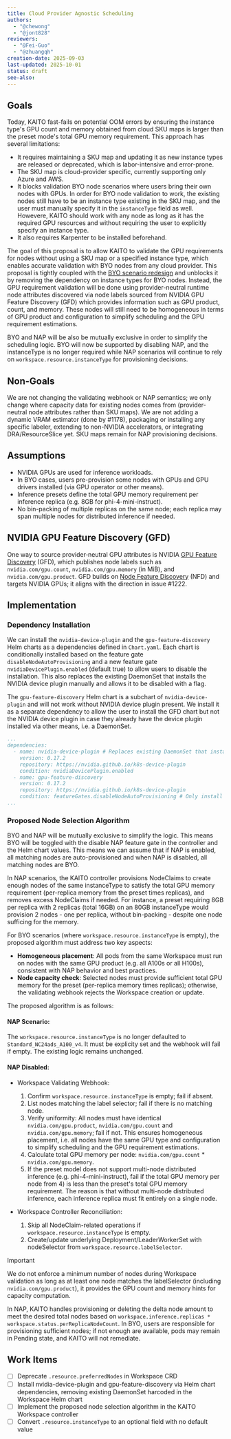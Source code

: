 ```yaml
---
title: Cloud Provider Agnostic Scheduling
authors:
  - "@chewong"
  - "@jont828"
reviewers:
  - "@Fei-Guo"
  - "@zhuangqh"
creation-date: 2025-09-03
last-updated: 2025-10-01
status: draft
see-also:
---
```


## Goals

Today, KAITO fast-fails on potential OOM errors by ensuring the instance type's GPU count and memory obtained from cloud SKU maps is larger than the preset mode's total GPU memory requirement. This approach has several limitations:

- It requires maintaining a SKU map and updating it as new instance types are released or deprecated, which is labor-intensive and error-prone.
- The SKU map is cloud-provider specific, currently supporting only Azure and AWS.
- It blocks validation BYO node scenarios where users bring their own nodes with GPUs. In order for BYO node validation to work, the existing nodes still have to be an instance type existing in the SKU map, and the user must manually specify it in the `instanceType` field as well. Howevere, KAITO should work with any node as long as it has the required GPU resources and without requiring the user to explicitly specify an instance type.
- It also requires Karpenter to be installed beforehand.

The goal of this proposal is to allow KAITO to validate the GPU requirements for nodes without using a SKU map or a specified instance type, which enables accurate validation with BYO nodes from any cloud provider. This proposal is tightly coupled with the [BYO scenario redesign](20250820-byo-nodes.md) and unblocks it by removing the dependency on instance types for BYO nodes. Instead, the GPU requirement validation will be done using provider-neutral runtime node attributes discovered via node labels sourced from NVIDIA GPU Feature Discovery (GFD) which provides information such as GPU product, count, and memory. These nodes will still need to be homogeneous in terms of GPU product and configuration to simplify scheduling and the GPU requirement estimations. 

BYO and NAP will be also be mutually exclusive in order to simplify the scheduling logic. BYO will now be supported by disabling NAP, and the instanceType is no longer required while NAP scenarios will continue to rely on ``workspace.resource.instanceType`` for provisioning decisions.

## Non-Goals

We are not changing the validating webhook or NAP semantics; we only change where capacity data for existing nodes comes from (provider-neutral node attributes rather than SKU maps). We are not adding a dynamic VRAM estimator (done by #1178), packaging or installing any specific labeler, extending to non-NVIDIA accelerators, or integrating DRA/ResourceSlice yet. SKU maps remain for NAP provisioning decisions.

## Assumptions

- NVIDIA GPUs are used for inference workloads.
- In BYO cases, users pre-provision some nodes with GPUs and GPU drivers installed (via GPU operator or other means).
- Inference presets define the total GPU memory requirement per inference replica (e.g. 8GB for phi-4-mini-instruct).
- No bin-packing of multiple replicas on the same node; each replica may span multiple nodes for distributed inference if needed.

## NVIDIA GPU Feature Discovery (GFD)

One way to source provider‑neutral GPU attributes is NVIDIA [GPU Feature Discovery](https://github.com/NVIDIA/k8s-device-plugin/tree/main/docs/gpu-feature-discovery) (GFD), which publishes node labels such as `nvidia.com/gpu.count`, `nvidia.com/gpu.memory` (in MiB), and `nvidia.com/gpu.product`. GFD builds on [Node Feature Discovery](https://github.com/kubernetes-sigs/node-feature-discovery) (NFD) and targets NVIDIA GPUs; it aligns with the direction in issue #1222.

## Implementation

### Dependency Installation

We can install the `nvidia-device-plugin` and the `gpu-feature-discovery` Helm charts as a dependencies defined in `Chart.yaml`. Each chart is conditionally installed based on the feature gate `disableNodeAutoProvisioning` and a new feature gate `nvidiaDevicePlugin.enabled` (default true) to allow users to disable the installation. This also replaces the existing DaemonSet that installs the NVIDIA device plugin manually and allows it to be disabled with a flag.


The `gpu-feature-discovery` Helm chart is a subchart of `nvidia-device-plugin` and will not work without NVIDIA device plugin present. We install it as a separate dependency to allow the user to install the GFD chart but not the NVIDIA device plugin in case they already have the device plugin installed via other means, i.e. a DaemonSet. 

```yaml
...
dependencies:
  - name: nvidia-device-plugin # Replaces existing DaemonSet that installs this manually.
    version: 0.17.2
    repository: https://nvidia.github.io/k8s-device-plugin
    condition: nvidiaDevicePlugin.enabled 
  - name: gpu-feature-discovery
    version: 0.17.2
    repository: https://nvidia.github.io/k8s-device-plugin
    condition: featureGates.disableNodeAutoProvisioning # Only install GFD when NAP is disabled.
...
```

### Proposed Node Selection Algorithm

BYO and NAP will be mutually exclusive to simplify the logic. This means BYO will be toggled with the disable NAP feature gate in the controller and the Helm chart values. This means we can assume that if NAP is enabled, all matching nodes are auto-provisioned and when NAP is disabled, all matching nodes are BYO.

In NAP scenarios, the KAITO controller provisions NodeClaims to create enough nodes of the same instanceType to satisfy the total GPU memory requirement (per-replica memory from the preset times replicas), and removes excess NodeClaims if needed. For instance, a preset requiring 8GB per replica with 2 replicas (total 16GB) on an 80GB instanceType would provision 2 nodes - one per replica, without bin-packing - despite one node sufficing for the memory.

For BYO scenarios (where `workspace.resource.instanceType` is empty), the proposed algorithm must address two key aspects:
- **Homogeneous placement**: All pods from the same Workspace must run on nodes with the same GPU product (e.g. all A100s or all H100s), consistent with NAP behavior and best practices.
- **Node capacity check**: Selected nodes must provide sufficient total GPU memory for the preset (per-replica memory times replicas); otherwise, the validating webhook rejects the Workspace creation or update.

The proposed algorithm is as follows:

#### NAP Scenario:

The `workspace.resource.instanceType` is no longer defaulted to `Standard_NC24ads_A100_v4`. It must be explicity set and the webhook will fail if empty. The existing logic remains unchanged.

#### NAP Disabled:

- Workspace Validating Webhook:
  1. Confirm `workspace.resource.instanceType` is empty; fail if absent.
  2. List nodes matching the label selector; fail if there is no matching node.
  3. Verify uniformity: All nodes must have identical `nvidia.com/gpu.product`, `nvidia.com/gpu.count` and `nvidia.com/gpu.memory`; fail if not. This ensures homogeneous placement, i.e. all nodes have the same GPU type and configuration to simplify scheduling and the GPU requirement estimations.
  4. Calculate total GPU memory per node: `nvidia.com/gpu.count` * `nvidia.com/gpu.memory`.
  5. If the preset model does not support multi-node distributed inference (e.g. phi-4-mini-instruct), fail if the total GPU memory per node from 4) is less than the preset's total GPU memory requirement. The reason is that without multi-node distributed inference, each inference replica must fit entirely on a single node.
 
- Workspace Controller Reconciliation:
  1. Skip all NodeClaim-related operations if `workspace.resource.instanceType` is empty.
  2. Create/update underlying Deployment/LeaderWorkerSet with nodeSelector from `workspace.resource.labelSelector`.

>[!IMPORTANT]
> We do not enforce a minimum number of nodes during Workspace validation as long as at least one node matches the labelSelector (including `nvidia.com/gpu.product`), it provides the GPU count and memory hints for capacity computation.
>
> In NAP, KAITO handles provisioning or deleting the delta node amount to meet the desired total nodes based on `workspace.inference.replicas * workspace.status.perReplicaNodeCount`. In BYO, users are responsible for provisioning sufficient nodes; if not enough are available, pods may remain in Pending state, and KAITO will not remediate.

## Work Items

- [ ] ⁠Deprecate `.resource.preferredNodes` in Workspace CRD
- [ ] Install nvidia-device-plugin and gpu-feature-discovery via Helm chart dependencies, removing existing DaemonSet harcoded in the Workspace Helm chart
- [ ] Implement the proposed node selection algorithm in the KAITO Workspace controller
- [ ] Convert `.resource.instanceType` to an optional field with no default value